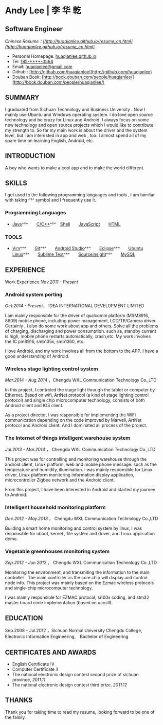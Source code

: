 Andy Lee | 李 华 乾
=============

Software Engineer
-----------------------
*Chinese Resume：[http://huaqianlee.github.io/resume_cn.html](http://huaqianlee.github.io/resume_cn.html)*

- Personal Homepage: [huaqianlee.github.io](http://huaqianlee.github.io)
- Tel: [185-****-0564](tel://180-7559-0564)
- Email: <huaqianlee@gmail.com>
- Github : [http://github.com/huaqianlee](http://github.com/huaqianlee)
- Douban Book: [http://book.douban.com/people/huaqianlee/](http://book.douban.com/people/huaqianlee/)


SUMMARY
-------

I graduated from Sichuan Technology and Business University . Now I mainly use Ubuntu and Windows operating system. I do love open source technology and be crazy for Linux and Android. I always focus on some new technology and open source projects which I would like to contribute my strength to. So far my main work is about the driver and the system level, but I am interested in app and web , too. I  almost spend  all of my spare time on learning English, Android, etc.

INTRODUCTION
------------------

A boy who wants to make a cool app and to make the world different.

SKILLS 
------------------
I get used to the following programming languages and tools , I am familiar with taking ^†^ symbol and I frequently use it. 

### Programming Languages

- [Java](http://developer.mozilla.org/en/JavaScript)^†^　　[C/C++]()^†^　[Shell](http://zh.wikipedia.org/wiki/Unix_shell)　　[JavaScript](https://developer.mozilla.org/en-US/docs/Web/JavaScript)　　[HTML]()

### TOOLS

- [Vim](http://www.vim.org)^†^　　[Git](http://git-scm.com)^†^　　[Android Studio]()^†^　　[Eclipse](http://www.eclipse.org/)^†^　　[Ubuntu Linux](http://ubuntu.com)^†^　　[Sublime Text](http://www.sublimetext.com)^†^　　[SourceInsight]()^†^　　[MySQL](http://mysql.com)

EXPERIENCE  
----------
Work Experience *Nov.2011 - Present*

### **Android system porting** 

*Oct.2014 - Present*， IDEA INTERNATIONAL DEVELOPMENT LIMITED

I am mainly responsible for the driver of qualcomm platform (MSM8916, 8909) mobile phone, including power management, LCD/TP/Camera driver. Certainly , I also do some work about app and others. Solve all the problems of charging, discharging and power consumption. such as, standby current is high, mobile phone restarts automatically, crash,etc. My work involves the IC pm8916, smb135x, smb1360, etc.

I love Android, and my work involves all from the bottom to the APP. I have a good understanding of Android.


### **Wireless stage lighting control system**

*Mar.2014 - Aug.2014* ，Chengdu WXL Communication Technology Co.,LTD  

In this project, I controled the stage light through the tablet or computer by Ethernet. Based on wifi, ArtNet protocol (a kind of stage lighting control protocol) and single chip microcomputer technology, consists of both Android client and IOS client.

As a project director, I was responsible for implementing the WiFi communication depending on the code improved by Marvell, ArtNet protocol and Android client. And I dominated all process of the project.


### **The Internet of things intelligent warehouse system**

*Jul.2013 - Mar.2014* ， Chengdu WXL Communication Technology Co.,LTD

This project was for controlling and monitoring warehouse through the android client, Linux platform, web and mobile phone message. such as the temperature and humidity, illumination. I was mainly responsible for Linux driver, Linux platform monitoring information display application, microcontroller Zigbee network and the Android client.


From this project, I have been interested in Android and started my journey to Android.


### **Intelligent household monitoring platform**

*Dec.2012 - May.2013* ， Chengdu WXL Communication Technology Co.,LTD 

Building a smart home monitoring and control system by linux, I was responsible for uboot, kernel , file system and driver, and Linux application demo.

### **Vegetable greenhouses monitoring system**

*Sep.2012 - Jun.2013* ， Chengdu WXL Communication Technology Co.,LTD 

Monitoring the environment, and transmiting the information to the main controller . The main controller as the core chip will display and control node info. This project was mainly based on the Ezmac wireless protocols and single-chip microcomputer technology.

I was mainly responsible for EZMAC protocol, si100x coding, and stm32 master board code implementation (based on ucosII).


EDUCATION
---------

Sep.2008 - Jul.2012 ，Sichuan Normal University Chengdu College,　Electronic Information Engineering,　Bachelor of Engineering

CERTIFICATES AND AWARDS
-----------------

- English Certificate IV
- Computer Certificate II
- The national electronic design contest second prize of sichuan province, *2011.11*
- The national electronic design contest third prize, *2011.12*

THANKS
---------

Thank you for taking time to read my resume, looking forward to be one of the family.
